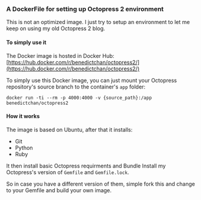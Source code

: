 ### A DockerFile for setting up Octopress 2 environment

This is not an optimized image. I just try to setup an environment to let me keep on using my old Octopress 2 blog.


#### To simply use it

The Docker image is hosted in Docker Hub: [https://hub.docker.com/r/benedictchan/octopress2/](https://hub.docker.com/r/benedictchan/octopress2/)


To simply use this Docker image, you can just mount your Octopress repository's source branch to the container's `app` folder:

`docker run -ti --rm -p 4000:4000 -v {source_path}:/app benedictchan/octopress2 `


#### How it works

The image is based on Ubuntu, after that it installs:

- Git
- Python
- Ruby

It then install basic Octopress requirments and Bundle Install my Octopress's version of `Gemfile` and `Gemfile.lock`.

So in case you have a different version of them, simple fork this and change to your Gemfile and build your own image.


